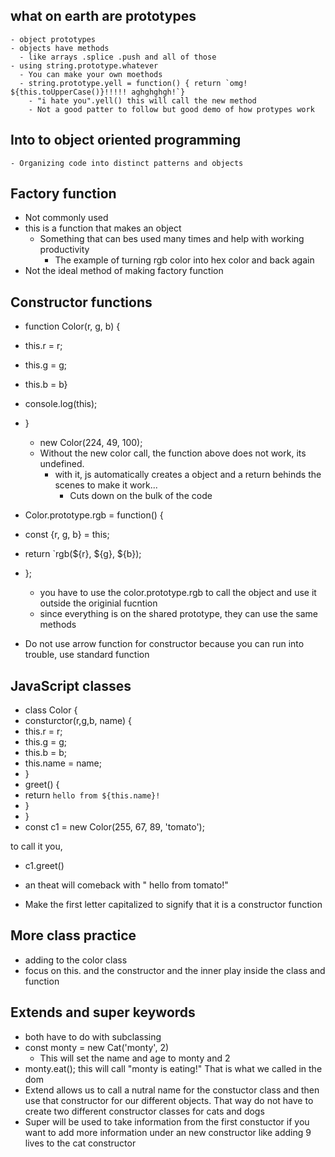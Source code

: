 ## what on earth are prototypes 
    - object prototypes 
    - objects have methods 
      - like arrays .splice .push and all of those 
    - using string.prototype.whatever 
      - You can make your own moethods 
      - string.prototype.yell = function() { return `omg! ${this.toUpperCase()}!!!!! aghghghgh!`}
        - "i hate you".yell() this will call the new method 
        - Not a good patter to follow but good demo of how protypes work 
## Into to object oriented programming 
    - Organizing code into distinct patterns and objects 
## Factory function
- Not commonly used 
- this is a function that makes an object  
  - Something that can bes used many times and help with working productivity
    - The example of turning rgb color into hex color and back again 
- Not the ideal method of making factory function 
## Constructor functions 
- function Color(r, g, b) {
- this.r = r; 
- this.g = g;
- this.b = b}
- console.log(this); 
- }
    - new Color(224, 49, 100); 
  - Without the new color call, the function above does not work, its undefined. 
    - with it, js automatically creates a object and a return behinds the scenes to make it work...
      - Cuts down on the bulk of the code 
  
- Color.prototype.rgb = function() {
- const {r, g, b} = this; 
- return `rgb(${r}, ${g}, ${b}); 
- }; 
  - you have to use the color.prototype.rgb to call the object and use it outside the originial fucntion
  - since everything is on the shared prototype, they can use the same methods 
  
- Do not use arrow function for constructor because you can run into trouble, use standard function 
## JavaScript classes 
-  class Color {
-  consturctor(r,g,b, name) {
-  this.r = r; 
-  this.g = g; 
-  this.b = b;
-  this.name = name; 
-  }
-   greet() {
-   return `hello from ${this.name}!`
-   }
-  }
-  const c1 = new Color(255, 67, 89, 'tomato'); 

to call it you,
- c1.greet()
- an theat will comeback with " hello from tomato!"

- Make the first letter capitalized to signify that it is a constructor function 

## More class practice 
- adding to the color class 
- focus on this. and the constructor and the inner play inside the class and function 


## Extends and super keywords 
- both have to do with subclassing 
- const monty = new Cat('monty', 2)
    - This will set the name and age to monty and 2 
- monty.eat(); this will call "monty is eating!" That is what we called in the dom 
- Extend allows us to call a nutral name for the constuctor class and then use that constructor for our different objects. That way do not have to create two different constructor classes for cats and dogs 
- Super will be used to take information from the first constuctor if you want to add more information under an new constructor like adding 9 lives to the cat constructor 
